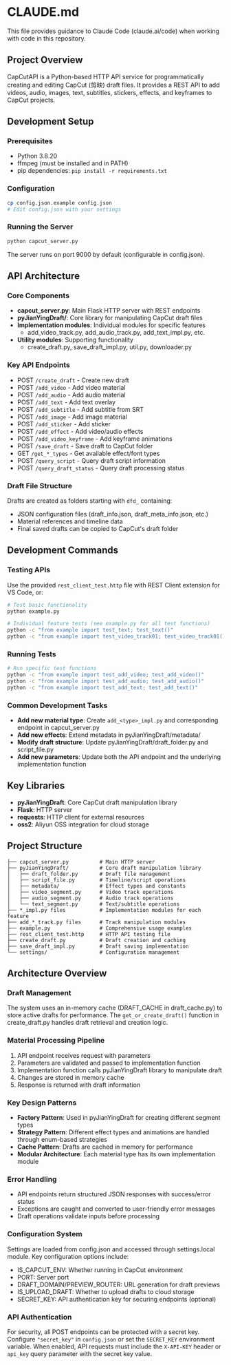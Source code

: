 # CLAUDE.md

This file provides guidance to Claude Code (claude.ai/code) when working with code in this repository.

## Project Overview

CapCutAPI is a Python-based HTTP API service for programmatically creating and editing CapCut (剪映) draft files. It provides a REST API to add videos, audio, images, text, subtitles, stickers, effects, and keyframes to CapCut projects.

## Development Setup

### Prerequisites
- Python 3.8.20
- ffmpeg (must be installed and in PATH)
- pip dependencies: `pip install -r requirements.txt`

### Configuration
```bash
cp config.json.example config.json
# Edit config.json with your settings
```

### Running the Server
```bash
python capcut_server.py
```

The server runs on port 9000 by default (configurable in config.json).

## API Architecture

### Core Components
- **capcut_server.py**: Main Flask HTTP server with REST endpoints
- **pyJianYingDraft/**: Core library for manipulating CapCut draft files
- **Implementation modules**: Individual modules for specific features
  - add_video_track.py, add_audio_track.py, add_text_impl.py, etc.
- **Utility modules**: Supporting functionality
  - create_draft.py, save_draft_impl.py, util.py, downloader.py

### Key API Endpoints
- POST `/create_draft` - Create new draft
- POST `/add_video` - Add video material
- POST `/add_audio` - Add audio material  
- POST `/add_text` - Add text overlay
- POST `/add_subtitle` - Add subtitle from SRT
- POST `/add_image` - Add image material
- POST `/add_sticker` - Add sticker
- POST `/add_effect` - Add video/audio effects
- POST `/add_video_keyframe` - Add keyframe animations
- POST `/save_draft` - Save draft to CapCut folder
- GET `/get_*_types` - Get available effect/font types
- POST `/query_script` - Query draft script information
- POST `/query_draft_status` - Query draft processing status

### Draft File Structure
Drafts are created as folders starting with `dfd_` containing:
- JSON configuration files (draft_info.json, draft_meta_info.json, etc.)
- Material references and timeline data
- Final saved drafts can be copied to CapCut's draft folder

## Development Commands

### Testing APIs
Use the provided `rest_client_test.http` file with REST Client extension for VS Code, or:

```bash
# Test basic functionality
python example.py

# Individual feature tests (see example.py for all test functions)
python -c "from example import test_text; test_text()"
python -c "from example import test_video_track01; test_video_track01()"
```

### Running Tests
```bash
# Run specific test functions
python -c "from example import test_add_video; test_add_video()"
python -c "from example import test_add_audio; test_add_audio()"
python -c "from example import test_add_text; test_add_text()"
```

### Common Development Tasks
- **Add new material type**: Create `add_<type>_impl.py` and corresponding endpoint in capcut_server.py
- **Add new effects**: Extend metadata in pyJianYingDraft/metadata/
- **Modify draft structure**: Update pyJianYingDraft/draft_folder.py and script_file.py
- **Add new parameters**: Update both the API endpoint and the underlying implementation function

## Key Libraries
- **pyJianYingDraft**: Core CapCut draft manipulation library
- **Flask**: HTTP server
- **requests**: HTTP client for external resources
- **oss2**: Aliyun OSS integration for cloud storage

## Project Structure
```
├── capcut_server.py          # Main HTTP server
├── pyJianYingDraft/          # Core draft manipulation library
│   ├── draft_folder.py       # Draft file management
│   ├── script_file.py        # Timeline/script operations
│   ├── metadata/             # Effect types and constants
│   ├── video_segment.py      # Video track operations
│   ├── audio_segment.py      # Audio track operations
│   └── text_segment.py       # Text/subtitle operations
├── *_impl.py files           # Implementation modules for each feature
├── add_*_track.py files      # Track manipulation modules
├── example.py                # Comprehensive usage examples
├── rest_client_test.http     # HTTP API testing file
├── create_draft.py           # Draft creation and caching
├── save_draft_impl.py        # Draft saving implementation
└── settings/                 # Configuration management
```

## Architecture Overview

### Draft Management
The system uses an in-memory cache (DRAFT_CACHE in draft_cache.py) to store active drafts for performance. The `get_or_create_draft()` function in create_draft.py handles draft retrieval and creation logic.

### Material Processing Pipeline
1. API endpoint receives request with parameters
2. Parameters are validated and passed to implementation function
3. Implementation function calls pyJianYingDraft library to manipulate draft
4. Changes are stored in memory cache
5. Response is returned with draft information

### Key Design Patterns
- **Factory Pattern**: Used in pyJianYingDraft for creating different segment types
- **Strategy Pattern**: Different effect types and animations are handled through enum-based strategies
- **Cache Pattern**: Drafts are cached in memory for performance
- **Modular Architecture**: Each material type has its own implementation module

### Error Handling
- API endpoints return structured JSON responses with success/error status
- Exceptions are caught and converted to user-friendly error messages
- Draft operations validate inputs before processing

### Configuration System
Settings are loaded from config.json and accessed through settings.local module. Key configuration options include:
- IS_CAPCUT_ENV: Whether running in CapCut environment
- PORT: Server port
- DRAFT_DOMAIN/PREVIEW_ROUTER: URL generation for draft previews
- IS_UPLOAD_DRAFT: Whether to upload drafts to cloud storage
- SECRET_KEY: API authentication key for securing endpoints (optional)

### API Authentication
For security, all POST endpoints can be protected with a secret key. Configure `"secret_key"` in `config.json` or set the `SECRET_KEY` environment variable. When enabled, API requests must include the `X-API-KEY` header or `api_key` query parameter with the secret key value.
